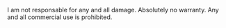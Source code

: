 I am not responsable for any and all damage.
Absolutely no warranty.
Any and all commercial use is prohibited.
